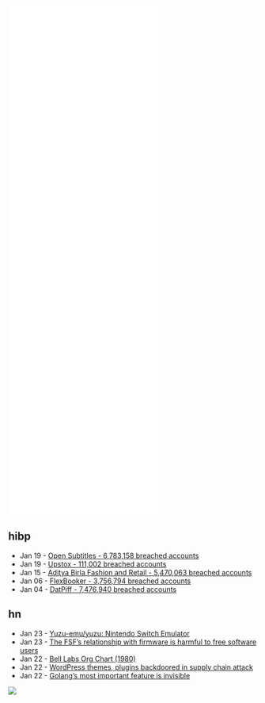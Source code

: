 ![Metrics](https://raw.githubusercontent.com/phixion/phixion/master/metrics.svg)

## hibp

<!--
for https://github.com/phixion/phixion/blob/main/.github/workflows/feeds.yml
-->
<!--START_SECTION:haveibeenpwnd-->
- Jan 19 - [Open Subtitles - 6,783,158 breached accounts](https://haveibeenpwned.com/PwnedWebsites#OpenSubtitles)
- Jan 19 - [Upstox - 111,002 breached accounts](https://haveibeenpwned.com/PwnedWebsites#Upstox)
- Jan 15 - [Aditya Birla Fashion and Retail - 5,470,063 breached accounts](https://haveibeenpwned.com/PwnedWebsites#ABFRL)
- Jan 06 - [FlexBooker - 3,756,794 breached accounts](https://haveibeenpwned.com/PwnedWebsites#FlexBooker)
- Jan 04 - [DatPiff - 7,476,940 breached accounts](https://haveibeenpwned.com/PwnedWebsites#DatPiff)
<!--END_SECTION:haveibeenpwnd-->

## hn

<!--
for https://github.com/phixion/phixion/blob/main/.github/workflows/feeds.yml
-->
<!--START_SECTION:hn-->
- Jan 23 - [Yuzu-emu/yuzu: Nintendo Switch Emulator](https://github.com/yuzu-emu/yuzu)
- Jan 23 - [The FSF’s relationship with firmware is harmful to free software users](https://ariadne.space/2022/01/22/the-fsfs-relationship-with-firmware-is-harmful-to-free-software-users/)
- Jan 22 - [Bell Labs Org Chart (1980)](https://neil.computer/notes/bell-labs-org-chart/)
- Jan 22 - [WordPress themes, plugins backdoored in supply chain attack](https://www.bleepingcomputer.com/news/security/over-90-wordpress-themes-plugins-backdoored-in-supply-chain-attack/)
- Jan 22 - [Golang’s most important feature is invisible](https://blog.devgenius.io/golangs-most-important-feature-is-invisible-6be9c1e7249b?gi=21e47786496b)
<!--END_SECTION:hn-->

<!--
for https://yhype.me
-->
![](https://hit.yhype.me/github/profile?user_id=13013670)
